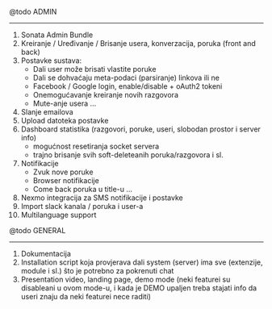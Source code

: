 @todo ADMIN
_____________

1. Sonata Admin Bundle
2. Kreiranje / Uređivanje / Brisanje usera, konverzacija, poruka (front and back)
3. Postavke sustava:
    - Dali user može brisati vlastite poruke
    - Dali se dohvaćaju meta-podaci (parsiranje) linkova ili ne
    - Facebook / Google login, enable/disable + oAuth2 tokeni
    - Onemogućavanje kreiranje novih razgovora
    - Mute-anje usera
    ... 
4. Slanje emailova
5. Upload datoteka postavke
6. Dashboard statistika (razgovori, poruke, useri, slobodan prostor i server info)
    - mogućnost resetiranja socket servera
    - trajno brisanje svih soft-deleteanih poruka/razgovora i sl.
7. Notifikacije
    - Zvuk nove poruke
    - Browser notifikacije
    - Come back poruka u title-u
    ... 
8. Nexmo integracija za SMS notifikacije i postavke
9. Import slack kanala / poruka i user-a
10. Multilanguage support

@todo GENERAL
__________________

1. Dokumentacija
2. Installation script koja provjerava dali system (server) ima sve (extenzije, module i sl.) što je potrebno za pokrenuti chat
3. Presentation video, landing page, demo mode (neki featurei su disableani u ovom mode-u, i kada je DEMO upaljen treba stajati info da useri znaju da neki featurei nece raditi)